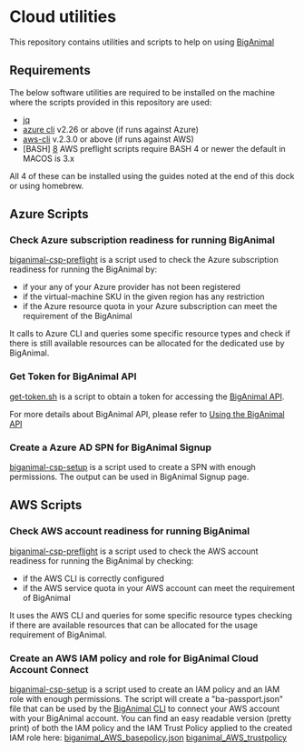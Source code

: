 # Cloud utilities

This repository contains utilities and scripts to help on using [BigAnimal][1]

## Requirements

The below software utilities are required to be installed on the machine
where the scripts provided in this repository are used:

- [jq][3]
- [azure cli][4] v2.26 or above (if runs against Azure)
- [aws-cli][6] v.2.3.0 or above (if runs against AWS)
- [BASH] [8] AWS preflight scripts require BASH 4 or newer the default in MACOS is 3.x

All 4 of these can be installed using the guides noted at the end of this dock or using homebrew.

## Azure Scripts

### Check Azure subscription readiness for running BigAnimal

[biganimal-csp-preflight](./azure/biganimal-csp-preflight) is a script used to check the
Azure subscription readiness for running the BigAnimal by:

- if your any of your Azure provider has not been registered
- if the virtual-machine SKU in the given region has any restriction
- if the Azure resource quota in your Azure subscription can meet the requirement of
  the BigAnimal

It calls to Azure CLI and queries some specific resource types and check if there is
still available resources can be allocated for the dedicated use by BigAnimal.

### Get Token for BigAnimal API

[get-token.sh](./api/get-token.sh) is a script to obtain a token for accessing
the [BigAnimal API][2].

For more details about BigAnimal API, please refer to [Using the BigAnimal API][5]

### Create a Azure AD SPN for BigAnimal Signup

[biganimal-csp-setup](./azure/biganimal-csp-setup) is a script used to create
a SPN with enough permissions. The output can be used in BigAnimal Signup page.

## AWS Scripts

### Check AWS account readiness for running BigAnimal

[biganimal-csp-preflight](./aws/biganimal-csp-preflight) is a script used to check the
AWS account readiness for running the BigAnimal by checking:

- if the AWS CLI is correctly configured
- if the AWS service quota in your AWS account can meet the requirement of BigAnimal

It uses the AWS CLI and queries for some specific resource types checking if there are
available resources that can be allocated for the usage requirement of BigAnimal.

### Create an AWS IAM policy and role for BigAnimal Cloud Account Connect

[biganimal-csp-setup](./aws/biganimal-csp-setup) is a script used to create an
IAM policy and an IAM role with enough permissions. The script will create a "ba-passport.json"
file that can be used by the [BigAnimal CLI][7] to connect your AWS account with your BigAnimal
account.
You can find an easy readable version (pretty print) of both the IAM policy and the
IAM Trust Policy applied to the created IAM role here:
[biganimal_AWS_basepolicy.json](./aws/biganimal_AWS_basepolicy.json)
[biganimal_AWS_trustpolicy](./aws/biganimal_AWS_trustpolicy.json)

[1]: https://www.enterprisedb.com/docs/biganimal/latest/
[2]: https://portal.biganimal.com/api/docs/
[3]: https://stedolan.github.io/jq/
[4]: https://docs.microsoft.com/en-us/cli/azure/
[5]: https://www.enterprisedb.com/docs/biganimal/latest/reference/api/
[6]: https://aws.amazon.com/cli/
[7]: https://www.enterprisedb.com/docs/biganimal/latest/reference/cli/
[8]: https://formulae.brew.sh/formula/bash
